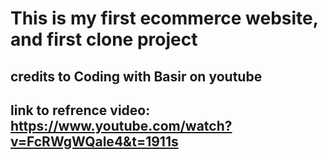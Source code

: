 # This is my first ecommerce website, and first clone project
## credits to Coding with Basir on youtube
## link to refrence video: https://www.youtube.com/watch?v=FcRWgWQale4&t=1911s
